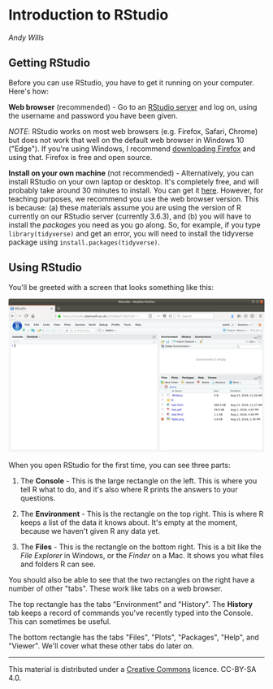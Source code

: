 # Introduction to RStudio
_Andy Wills_

## Getting RStudio
Before you can use RStudio, you have to get it running on your computer. Here's how:

**Web browser** (recommended) - Go to an <a href = "https://rstudio.plymouth.ac.uk" target = "blank">RStudio server</a> and log on, using the username and password you have been given. 

_NOTE_: RStudio works on most web browsers (e.g. Firefox, Safari, Chrome) but does not work that well on the default web browser in Windows 10 ("Edge"). If you're using Windows, I recommend [downloading Firefox](https://www.mozilla.org/en-US/firefox/new/) and using that. Firefox is free and open source.

**Install on your own machine** (not recommended) - Alternatively, you can install RStudio on your own laptop or desktop. It's completely free, and will probably take around 30 minutes to install. You can get it [here](https://rstudio.com/products/rstudio/download/#download). However, for teaching purposes, we recommend you use the web browser version. This is because: (a) these materials assume you are using the version of R currently on our RStudio server (currently 3.6.3), and (b) you will have to install the _packages_ you need as you go along. So, for example, if you type `library(tidyverse)` and get an error, you will need to install the tidyverse package using `install.packages(tidyverse)`. 

## Using RStudio
You'll be greeted with a screen that looks something like this:

![RStudio on first opening](pics/rstudio-new.png)

When you open RStudio for the first time, you can see three parts: 

1. The **Console** - This is the large rectangle on the left. This is where you tell R what to do, and it's also where R prints the answers to your questions. 

2. The **Environment** - This is the rectangle on the top right. This is where R keeps a list of the data it knows about. It's empty at the moment, because we haven't given R any data yet.

3. The **Files** - This is the rectangle on the bottom right. This is a bit like the _File Explorer_ in Windows, or the _Finder_ on a Mac. It shows you what files and folders R can see.

You should also be able to see that the two rectangles on the right have a number of other "tabs". These work like tabs on a web browser.  

The top rectangle has the tabs "Environment" and "History". The **History** tab keeps a record of commands you've recently typed into the Console. This can sometimes be useful.

The bottom rectangle has the tabs "Files", "Plots", "Packages", "Help", and "Viewer". We'll cover what these other tabs do later on. 

___

This material is distributed under a [Creative Commons](https://creativecommons.org/) licence. CC-BY-SA 4.0. 


